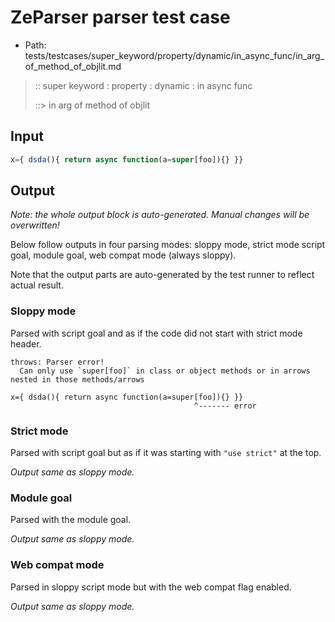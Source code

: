 # ZeParser parser test case

- Path: tests/testcases/super_keyword/property/dynamic/in_async_func/in_arg_of_method_of_objlit.md

> :: super keyword : property : dynamic : in async func
>
> ::> in arg of method of objlit

## Input

`````js
x={ dsda(){ return async function(a=super[foo]){} }}
`````

## Output

_Note: the whole output block is auto-generated. Manual changes will be overwritten!_

Below follow outputs in four parsing modes: sloppy mode, strict mode script goal, module goal, web compat mode (always sloppy).

Note that the output parts are auto-generated by the test runner to reflect actual result.

### Sloppy mode

Parsed with script goal and as if the code did not start with strict mode header.

`````
throws: Parser error!
  Can only use `super[foo]` in class or object methods or in arrows nested in those methods/arrows

x={ dsda(){ return async function(a=super[foo]){} }}
                                         ^------- error
`````

### Strict mode

Parsed with script goal but as if it was starting with `"use strict"` at the top.

_Output same as sloppy mode._

### Module goal

Parsed with the module goal.

_Output same as sloppy mode._

### Web compat mode

Parsed in sloppy script mode but with the web compat flag enabled.

_Output same as sloppy mode._
